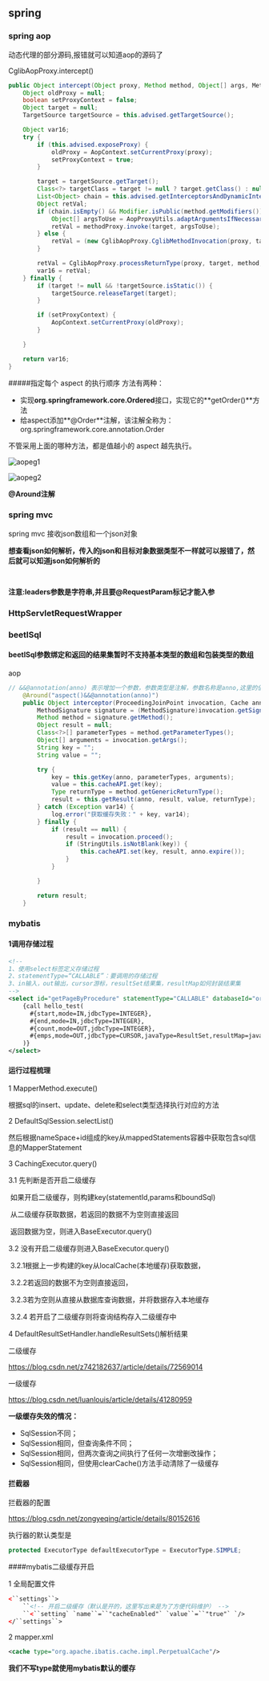 

## spring

### spring aop

动态代理的部分源码,报错就可以知道aop的源码了

 CglibAopProxy.intercept()

```java
public Object intercept(Object proxy, Method method, Object[] args, MethodProxy methodProxy) throws Throwable {
    Object oldProxy = null;
    boolean setProxyContext = false;
    Object target = null;
    TargetSource targetSource = this.advised.getTargetSource();

    Object var16;
    try {
        if (this.advised.exposeProxy) {
            oldProxy = AopContext.setCurrentProxy(proxy);
            setProxyContext = true;
        }

        target = targetSource.getTarget();
        Class<?> targetClass = target != null ? target.getClass() : null;
        List<Object> chain = this.advised.getInterceptorsAndDynamicInterceptionAdvice(method, targetClass);
        Object retVal;
        if (chain.isEmpty() && Modifier.isPublic(method.getModifiers())) {
            Object[] argsToUse = AopProxyUtils.adaptArgumentsIfNecessary(method, args);
            retVal = methodProxy.invoke(target, argsToUse);
        } else {
            retVal = (new CglibAopProxy.CglibMethodInvocation(proxy, target, method, args, targetClass, chain, methodProxy)).proceed();
        }

        retVal = CglibAopProxy.processReturnType(proxy, target, method, retVal);
        var16 = retVal;
    } finally {
        if (target != null && !targetSource.isStatic()) {
            targetSource.releaseTarget(target);
        }

        if (setProxyContext) {
            AopContext.setCurrentProxy(oldProxy);
        }

    }

    return var16;
}
```

#####指定每个 aspect 的执行顺序
方法有两种：

- 实现**org.springframework.core.Ordered**接口，实现它的**getOrder()**方法
- 给aspect添加**@Order**注解，该注解全称为：org.springframework.core.annotation.Order

不管采用上面的哪种方法，都是值越小的 aspect 越先执行。 

![aopeg1](D:\resources\study\note\images\aopeg1.png)

![aopeg2](D:\resources\study\note\images\aopeg2.png)

**@Around注解**

### spring mvc

spring mvc 接收json数组和一个json对象

**想查看json如何解析，传入的json和目标对象数据类型不一样就可以报错了，然后就可以知道json如何解析的**

```json

```

```json

```



**注意:leaders参数是字符串,并且要@RequestParam标记才能入参**

### HttpServletRequestWrapper

### beetlSql

#### beetlSql参数绑定和返回的结果集暂时不支持基本类型的数组和包装类型的数组



aop

~~~java
// &&@annotation(anno) 表示增加一个参数，参数类型是注解，参数名称是anno,这里的值是和方法的参数名一致
    @Around("aspect()&&@annotation(anno)")
    public Object interceptor(ProceedingJoinPoint invocation, Cache anno) throws Throwable {
        MethodSignature signature = (MethodSignature)invocation.getSignature();
        Method method = signature.getMethod();
        Object result = null;
        Class<?>[] parameterTypes = method.getParameterTypes();
        Object[] arguments = invocation.getArgs();
        String key = "";
        String value = "";

        try {
            key = this.getKey(anno, parameterTypes, arguments);
            value = this.cacheAPI.get(key);
            Type returnType = method.getGenericReturnType();
            result = this.getResult(anno, result, value, returnType);
        } catch (Exception var14) {
            log.error("获取缓存失败：" + key, var14);
        } finally {
            if (result == null) {
                result = invocation.proceed();
                if (StringUtils.isNotBlank(key)) {
                    this.cacheAPI.set(key, result, anno.expire());
                }
            }

        }

        return result;
    }
~~~



### mybatis

####  1调用存储过程

~~~xml
<!--
1、使用select标签定义存储过程
2、statementType=“CALLABLE”：要调用的存储过程
3、in输入，out输出，cursor游标，resultSet结果集，resultMap如何封装结果集
-->
<select id="getPageByProcedure" statementType="CALLABLE" databaseId="oracle">
	{call hello_test(
	  #{start,mode=IN,jdbcType=INTEGER},
	  #{end,mode=IN,jdbcType=INTEGER},
	  #{count,mode=OUT,jdbcType=INTEGER},
	  #{emps,mode=OUT,jdbcType=CURSOR,javaType=ResultSet,resultMap=javaModel}
	)}
</select>

~~~

#### 运行过程梳理

1 MapperMethod.execute()

   根据sql的insert、update、delete和select类型选择执行对应的方法

2 DefaultSqlSession.selectList()

   然后根据nameSpace+id组成的key从mappedStatements容器中获取包含sql信息的MapperStatement

3 CachingExecutor.query()

 3.1 先判断是否开启二级缓存

​    如果开启二级缓存，则构建key(statementId,params和boundSql)

​    从二级缓存获取数据，若返回的数据不为空则直接返回

​    返回数据为空，则进入BaseExecutor.query()

 3.2 没有开启二级缓存则进入BaseExecutor.query()

​     3.2.1根据上一步构建的key从localCache(本地缓存)获取数据，

​    3.2.2若返回的数据不为空则直接返回，

​    3.2.3若为空则从直接从数据库查询数据，并将数据存入本地缓存

​    3.2.4 若开启了二级缓存则将查询结构存入二级缓存中

4 DefaultResultSetHandler.handleResultSets()解析结果

二级缓存

<https://blog.csdn.net/z742182637/article/details/72569014>

一级缓存

<https://blog.csdn.net/luanlouis/article/details/41280959>

**一级缓存失效的情况：**

- SqlSession不同；
- SqlSession相同，但查询条件不同；
- SqlSession相同，但两次查询之间执行了任何一次增删改操作；
- SqlSession相同，但使用clearCache()方法手动清除了一级缓存



#### 拦截器

拦截器的配置

<https://blog.csdn.net/zongyeqing/article/details/80152616>

执行器的默认类型是

```java
protected ExecutorType defaultExecutorType = ExecutorType.SIMPLE;
```

####mybatis二级缓存开启 

1 全局配置文件

```xml
<``settings``>
    ``<!-- 开启二级缓存（默认是开的，这里写出来是为了方便代码维护） -->
    ``<``setting` `name``=``"cacheEnabled"` `value``=``"true"` `/>
</``settings``>
```

2 mapper.xml

~~~xml
<cache type="org.apache.ibatis.cache.impl.PerpetualCache"/>
~~~

**我们不写type就使用mybatis默认的缓存**

